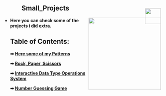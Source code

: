 <h2 style="position: relative; padding: 0 60px;">
  Small_Projects
  <img src="https://media4.giphy.com/media/v1.Y2lkPTc5MGI3NjExMnIyYjAzd2JpZnRobWg2dmVnaG5jbGhibHRsYmV1ODVhbGUyaWlyOSZlcD12MV9pbnRlcm5hbF9naWZfYnlfaWQmY3Q9cw/xUA7aZeLE2e0P7Znz2/giphy.webp" 
  width="50" style="vertical-align: middle; position: absolute; right: 0; top: 50%;">
</h2>

<img align='right' src="https://upload.wikimedia.org/wikipedia/commons/7/76/Logo_Software_University_%28SoftUni%29_-_blue.png" width="230">

<ul>
  <li><strong>Here you can check some of the projects i did extra.</li>
    
## Table of Contents: 
➡ [Here some of my Patterns ](https://github.com/Viktoria-Todorova/Small_Projects/tree/Projects/Patterns)

➡ [Rock, Paper, Scissors ](https://github.com/Viktoria-Todorova/Small_Projects/tree/Projects/Rock_paper_scissors)

➡ [Interactive Data Type Operations System ](https://github.com/Viktoria-Todorova/Small_Projects/tree/Projects/Interactive_data_type)

➡ [Number Guessing Game](https://github.com/Viktoria-Todorova/Small_Projects/tree/Projects/Guess_a_number)





